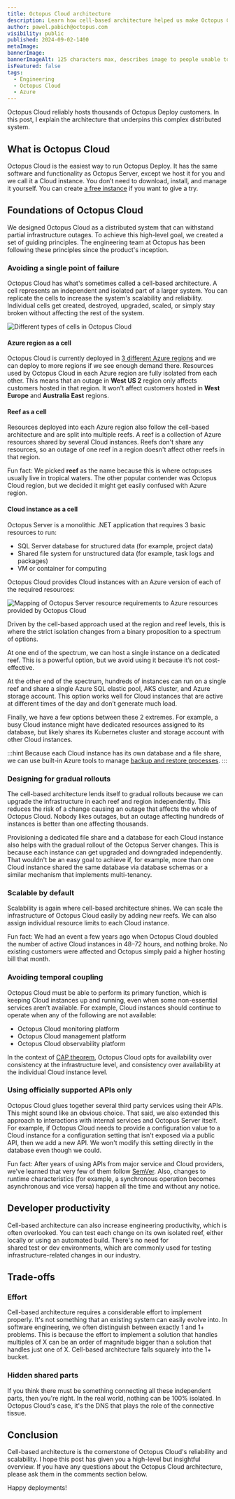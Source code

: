 ```yaml
---
title: Octopus Cloud architecture
description: Learn how cell-based architecture helped us make Octopus Cloud reliable and scalable.
author: pawel.pabich@octopus.com
visibility: public
published: 2024-09-02-1400
metaImage: 
bannerImage: 
bannerImageAlt: 125 characters max, describes image to people unable to see it.
isFeatured: false
tags: 
  - Engineering
  - Octopus Cloud
  - Azure
---
```


Octopus Cloud reliably hosts thousands of Octopus Deploy customers. In this post, I explain the architecture that underpins this complex distributed system.

## What is Octopus Cloud

Octopus Cloud is the easiest way to run Octopus Deploy. It has the same software and functionality as Octopus Server, except we host it for you and we call it a Cloud instance. You don’t need to download, install, and manage it yourself. You can create [a free instance](https://octopus.com/start) if you want to give a try.

## Foundations of Octopus Cloud

We designed Octopus Cloud as a distributed system that can withstand partial infrastructure outages. To achieve this high-level goal, we created a set of guiding principles. The engineering team at Octopus has been following these principles since the product's inception.

### Avoiding a single point of failure

Octopus Cloud has what's sometimes called a cell-based architecture. A cell represents an independent and isolated part of a larger system. You can replicate the cells to increase the system's scalability and reliability. Individual cells get created, destroyed, upgraded, scaled, or simply stay broken without affecting the rest of the system.

![Different types of cells in Octopus Cloud](cells.png)

#### Azure region as a cell

Octopus Cloud is currently deployed in [3 different Azure regions](https://octopus.com/docs/octopus-cloud#octopus-cloud-hosting-locations) and we can deploy to more regions if we see enough demand there. Resources used by Octopus Cloud in each Azure region are fully isolated from each other. This means that an outage in **West US 2** region only affects customers hosted in that region. It won't affect customers hosted in **West Europe** and **Australia East** regions.

#### Reef as a cell

Resources deployed into each Azure region also follow the cell-based architecture and are split into multiple reefs. A reef is a collection of Azure resources shared by several Cloud instances. Reefs don't share any resources, so an outage of one reef in a region doesn't affect other reefs in that region.  

Fun fact: We picked **reef** as the name because this is where octopuses usually live in tropical waters. The other popular contender was Octopus Cloud region, but we decided it might get easily confused with Azure region.

#### Cloud instance as a cell

Octopus Server is a monolithic .NET application that requires 3 basic resources to run:

- SQL Server database for structured data (for example, project data)
- Shared file system for unstructured data (for example, task logs and packages)
- VM or container for computing

Octopus Cloud provides Cloud instances with an Azure version of each of the required resources:

![Mapping of Octopus Server resource requirements to Azure resources provided by Octopus Cloud](resources.png)

Driven by the cell-based approach used at the region and reef levels, this is where the strict isolation changes from a binary proposition to a spectrum of options. 

At one end of the spectrum, we can host a single instance on a dedicated reef. This is a powerful option, but we avoid using it because it’s not cost-effective.

At the other end of the spectrum, hundreds of instances can run on a single reef and share a single Azure SQL elastic pool, AKS cluster, and Azure storage account. This option works well for Cloud instances that are active at different times of the day and don’t generate much load.

Finally, we have a few options between these 2 extremes. For example, a busy Cloud instance might have dedicated resources assigned to its database, but likely shares its Kubernetes cluster and storage account with other Cloud instances.

:::hint
Because each Cloud instance has its own database and a file share, we can use built-in Azure tools to manage [backup and restore processes](https://octopus.com/docs/octopus-cloud/disaster-recovery).
:::

### Designing for gradual rollouts

The cell-based architecture lends itself to gradual rollouts because we can upgrade the infrastructure in each reef and region independently. This reduces the risk of a change causing an outage that affects the whole of Octopus Cloud. Nobody likes outages, but an outage affecting hundreds of instances is better than one affecting thousands. 

Provisioning a dedicated file share and a database for each Cloud instance also helps with the gradual rollout of the Octopus Server changes. This is because each instance can get upgraded and downgraded independently. That wouldn't be an easy goal to achieve if, for example, more than one Cloud instance shared the same database via database schemas or a similar mechanism that implements multi-tenancy.

### Scalable by default

Scalability is again where cell-based architecture shines. We can scale the infrastructure of Octopus Cloud easily by adding new reefs. We can also assign individual resource limits to each Cloud instance.

Fun fact: We had an event a few years ago when Octopus Cloud doubled the number of active Cloud instances in 48–72 hours, and nothing broke. No existing customers were affected and Octopus simply paid a higher hosting bill that month. 

### Avoiding temporal coupling

Octopus Cloud must be able to perform its primary function, which is keeping Cloud instances up and running, even when some non-essential services aren’t available. For example, Cloud instances should continue to operate when any of the following are not available:

- Octopus Cloud monitoring platform 
- Octopus Cloud management platform 
- Octopus Cloud observability platform 

In the context of [CAP theorem](https://en.wikipedia.org/wiki/CAP_theorem), Octopus Cloud opts for availability over consistency at the infrastructure level, and consistency over availability at the individual Cloud instance level.

### Using officially supported APIs only

Octopus Cloud glues together several third party services using their APIs. This might sound like an obvious choice. That said, we also extended this approach to interactions with internal services and Octopus Server itself. For example, if Octopus Cloud needs to provide a configuration value to a Cloud instance for a configuration setting that isn't exposed via a public API, then we add a new API. We won't modify this setting directly in the database even though we could.

Fun fact: After years of using APIs from major service and Cloud providers, we've learned that very few of them follow [SemVer](https://semver.org/). Also, changes to runtime characteristics (for example, a synchronous operation becomes asynchronous and vice versa) happen all the time and without any notice.

## Developer productivity

Cell-based architecture can also increase engineering productivity, which is often overlooked. You can test each change on its own isolated reef, either locally or using an automated build. There's no need for shared test or dev environments, which are commonly used for testing infrastructure-related changes in our industry.

## Trade-offs 

### Effort

Cell-based architecture requires a considerable effort to implement properly. It's not something that an existing system can easily evolve into. In software engineering, we often distinguish between exactly 1 and 1+ problems. This is because the effort to implement a solution that handles multiples of X can be an order of magnitude bigger than a solution that handles just one of X. Cell-based architecture falls squarely into the 1+ bucket. 

### Hidden shared parts

If you think there must be something connecting all these independent parts, then you're right. In the real world, nothing can be 100% isolated. In Octopus Cloud's case, it's the DNS that plays the role of the connective tissue.

## Conclusion

Cell-based architecture is the cornerstone of Octopus Cloud's reliability and scalability. I hope this post has given you a high-level but insightful overview. If you have any questions about the Octopus Cloud architecture, please ask them in the comments section below.

Happy deployments!